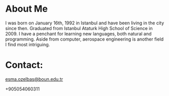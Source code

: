 # About Me #

I was born on January 16th, 1992 in Istanbul and have been living in the city since then. Graduated from Istanbul Ataturk High School of Science in 2009. I have a penchant for learning new languages, both natural and programming. Aside from computer, aerospace engineering is another field I find most intriguing.


# Contact: #
esma.ozelbas@boun.edu.tr

+905054060311